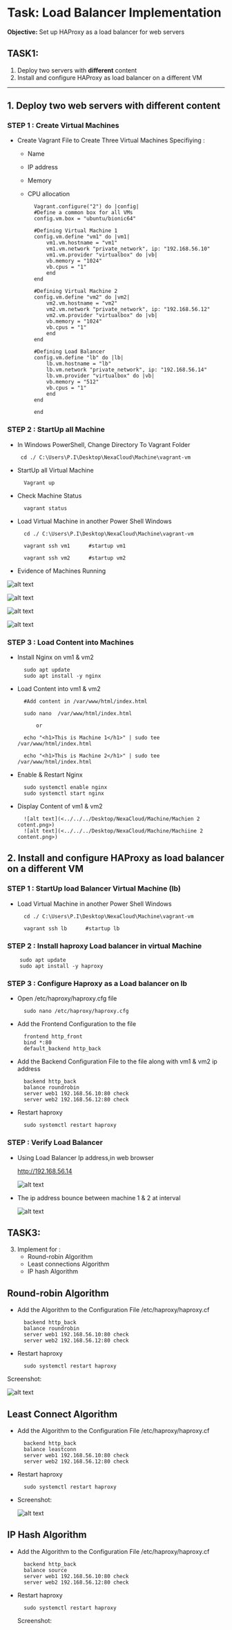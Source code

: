 # Task: Load Balancer Implementation
**Objective:** Set up HAProxy as a load balancer for web servers

## **TASK1:**
1. Deploy two servers with **different** content
2. Install and configure HAProxy as load balancer on a different VM
*****

## 1. **Deploy two web servers with **different** content**
 
 ### STEP 1 : Create Virtual Machines

 * Create Vagrant File to Create Three Virtual Machines Specifiying :
    * Name
    * IP address
    * Memory
    * CPU allocation
    
    
        
            Vagrant.configure("2") do |config|
            #Define a common box for all VMs
            config.vm.box = "ubuntu/bionic64"

            #Defining Virtual Machine 1
            config.vm.define "vm1" do |vm1|
                vm1.vm.hostname = "vm1"
                vm1.vm.network "private_network", ip: "192.168.56.10"
                vm1.vm.provider "virtualbox" do |vb|
                vb.memory = "1024"
                vb.cpus = "1"
                end
            end

            #Defining Virtual Machine 2
            config.vm.define "vm2" do |vm2|
                vm2.vm.hostname = "vm2"
                vm2.vm.network "private_network", ip: "192.168.56.12"
                vm2.vm.provider "virtualbox" do |vb|
                vb.memory = "1024"
                vb.cpus = "1"
                end
            end

            #Defining Load Balancer
            config.vm.define "lb" do |lb|
                lb.vm.hostname = "lb"
                lb.vm.network "private_network", ip: "192.168.56.14"
                lb.vm.provider "virtualbox" do |vb|
                vb.memory = "512"
                vb.cpus = "1"
                end
            end

            end

### STEP 2 : StartUp all Machine

* In Windows PowerShell, Change Directory To Vagrant Folder

       cd ./ C:\Users\P.I\Desktop\NexaCloud\Machine\vagrant-vm

* StartUp all Virtual Machine
    
        Vagrant up

* Check Machine Status

        vagrant status


* Load  Virtual Machine in another Power Shell Windows

        cd ./ C:\Users\P.I\Desktop\NexaCloud\Machine\vagrant-vm

        vagrant ssh vm1      #startup vm1

        vagrant ssh vm2      #startup vm2

* Evidence of Machines Running

![alt text](<Documentation/Screenshot /evidence.png>)

![alt text](<../../../Desktop/NexaCloud/Machine/Machine Runnig .png>)

![alt text](<../../../Desktop/NexaCloud/Machine/vagrant 2.png>)

![alt text](<../../../Desktop/NexaCloud/Machine/vagrant 1.png>)

### STEP 3 : Load Content into Machines

* Install Nginx on vm1 & vm2

        sudo apt update
        sudo apt install -y nginx

* Load Content into vm1 & vm2

        #Add content in /var/www/html/index.html
        
        sudo nano  /var/www/html/index.html 

            or
    
        echo "<h1>This is Machine 1</h1>" | sudo tee /var/www/html/index.html

        echo "<h1>This is Machine 2</h1>" | sudo tee /var/www/html/index.html

* Enable  & Restart Nginx 

        sudo systemctl enable nginx
        sudo systemctl start nginx

* Display Content of vm1 & vm2

        ![alt text](<../../../Desktop/NexaCloud/Machine/Machien 2 cotent.png>)
        ![alt text](<../../../Desktop/NexaCloud/Machine/Machiine 2 content.png>)


## 2. Install and configure HAProxy as load balancer on a different VM

### STEP 1 : StartUp load Balancer Virtual Machine (lb)

* Load  Virtual Machine in another Power Shell Windows

        cd ./ C:\Users\P.I\Desktop\NexaCloud\Machine\vagrant-vm

        vagrant ssh lb      #startup lb


### STEP 2 : Install haproxy Load balancer in virtual Machine

        sudo apt update
        sudo apt install -y haproxy


### STEP 3 : Configure Haproxy as a Load balancer on lb

* Open /etc/haproxy/haproxy.cfg file

        sudo nano /etc/haproxy/haproxy.cfg

* Add the Frontend Configuration to the file

        frontend http_front
        bind *:80
        default_backend http_back

* Add the Backend Configuration File to the file along with vm1 & vm2 ip address

        backend http_back
        balance roundrobin
        server web1 192.168.56.10:80 check
        server web2 192.168.56.12:80 check

* Restart haproxy

        sudo systemctl restart haproxy

### STEP : Verify Load Balancer

* Using Load Balancer Ip address,in web browser

     http://192.168.56.14

  ![alt text](<../../../Desktop/NexaCloud/Machine/output machine 1.png>)

* The ip address bounce between machine 1 & 2 at interval 

  ![alt text](<../../../Desktop/NexaCloud/Machine/proxy output 2.png>)


## **TASK3:**

3. Implement for :
    * Round-robin Algorithm
    * Least connections Algorithm
    * IP hash Algorithm


## Round-robin Algorithm

* Add the Algorithm to the Configuration File /etc/haproxy/haproxy.cf

        backend http_back
        balance roundrobin
        server web1 192.168.56.10:80 check
        server web2 192.168.56.12:80 check

* Restart haproxy

        sudo systemctl restart haproxy

Screenshot: 

   ![alt text](<../../../Desktop/NexaCloud/Machine/haproxy correct.png>)

## Least Connect Algorithm

* Add the Algorithm to the Configuration File /etc/haproxy/haproxy.cf

        backend http_back
        balance leastconn
        server web1 192.168.56.10:80 check
        server web2 192.168.56.12:80 check

* Restart haproxy

        sudo systemctl restart haproxy
* Screenshot: 

  ![alt text](<../../../Desktop/NexaCloud/Machine/least connect confg file.png>)

## IP Hash Algorithm

* Add the Algorithm to the Configuration File /etc/haproxy/haproxy.cf

        backend http_back
        balance source
        server web1 192.168.56.10:80 check
        server web2 192.168.56.12:80 check

* Restart haproxy

        sudo systemctl restart haproxy

  Screenshot: 

   
